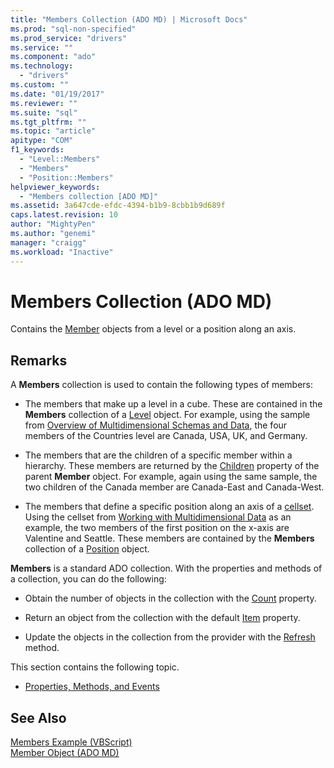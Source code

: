 ```yaml
---
title: "Members Collection (ADO MD) | Microsoft Docs"
ms.prod: "sql-non-specified"
ms.prod_service: "drivers"
ms.service: ""
ms.component: "ado"
ms.technology:
  - "drivers"
ms.custom: ""
ms.date: "01/19/2017"
ms.reviewer: ""
ms.suite: "sql"
ms.tgt_pltfrm: ""
ms.topic: "article"
apitype: "COM"
f1_keywords: 
  - "Level::Members"
  - "Members"
  - "Position::Members"
helpviewer_keywords: 
  - "Members collection [ADO MD]"
ms.assetid: 3a647cde-efdc-4394-b1b9-8cbb1b9d689f
caps.latest.revision: 10
author: "MightyPen"
ms.author: "genemi"
manager: "craigg"
ms.workload: "Inactive"
---
```

# Members Collection (ADO MD)
Contains the [Member](../../../ado/reference/ado-md-api/member-object-ado-md.md) objects from a level or a position along an axis.  
  
## Remarks  
 A **Members** collection is used to contain the following types of members:  
  
-   The members that make up a level in a cube. These are contained in the **Members** collection of a [Level](../../../ado/reference/ado-md-api/level-object-ado-md.md) object. For example, using the sample from [Overview of Multidimensional Schemas and Data](../../../ado/guide/multidimensional/overview-of-multidimensional-schemas-and-data.md), the four members of the Countries level are Canada, USA, UK, and Germany.  
  
-   The members that are the children of a specific member within a hierarchy. These members are returned by the [Children](../../../ado/reference/ado-md-api/children-property-ado-md.md) property of the parent **Member** object. For example, again using the same sample, the two children of the Canada member are Canada-East and Canada-West.  
  
-   The members that define a specific position along an axis of a [cellset](../../../ado/reference/ado-md-api/cellset-object-ado-md.md). Using the cellset from [Working with Multidimensional Data](../../../ado/guide/multidimensional/working-with-multidimensional-data.md) as an example, the two members of the first position on the x-axis are Valentine and Seattle. These members are contained by the **Members** collection of a [Position](../../../ado/reference/ado-md-api/position-object-ado-md.md) object.  
  
 **Members** is a standard ADO collection. With the properties and methods of a collection, you can do the following:  
  
-   Obtain the number of objects in the collection with the [Count](../../../ado/reference/ado-api/count-property-ado.md) property.  
  
-   Return an object from the collection with the default [Item](../../../ado/reference/ado-api/item-property-ado.md) property.  
  
-   Update the objects in the collection from the provider with the [Refresh](../../../ado/reference/ado-api/refresh-method-ado.md) method.  
  
 This section contains the following topic.  
  
-   [Properties, Methods, and Events](../../../ado/reference/ado-md-api/members-collection-properties-methods-and-events.md)  
  
## See Also  
 [Members Example (VBScript)](../../../ado/reference/ado-md-api/members-example-vbscript.md)   
 [Member Object (ADO MD)](../../../ado/reference/ado-md-api/member-object-ado-md.md)
